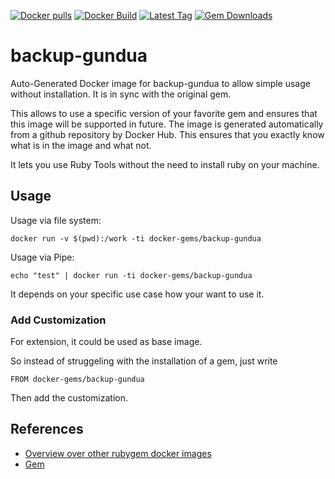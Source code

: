 [![Docker pulls](https://img.shields.io/docker/pulls/rubygem/backup-gundua.svg)](https://hub.docker.com/r/rubygem/backup-gundua/)
[![Docker Build](https://img.shields.io/docker/automated/rubygem/backup-gundua.svg)](https://hub.docker.com/r/rubygem/backup-gundua/)
[![Latest Tag](https://img.shields.io/github/tag/docker-rubygem/backup-gundua.svg)](https://hub.docker.com/r/rubygem/backup-gundua/)
[![Gem Downloads](https://img.shields.io/gem/dt/backup-gundua.svg)](https://rubygems.org/gems/backup-gundua/)
# backup-gundua

Auto-Generated Docker image for backup-gundua to allow simple usage without installation.
It is in sync with the original gem.

This allows to use a specific version of your favorite gem and ensures that this image will be supported in future.
The image is generated automatically from a github repository by Docker Hub.
This ensures that you exactly know what is in the image and what not.

It lets you use Ruby Tools without the need to install ruby on your machine.

## Usage

Usage via file system:

`docker run -v $(pwd):/work -ti docker-gems/backup-gundua`

Usage via Pipe:

`echo "test" | docker run -ti docker-gems/backup-gundua`

It depends on your specific use case how your want to use it.

### Add Customization

For extension, it could be used as base image.

So instead of struggeling with the installation of a gem, just write

`FROM docker-gems/backup-gundua`

Then add the customization.

## References

 - [Overview over other rubygem docker images](https://github.com/thinkbot/docker-rubygem)
 - [Gem](https://rubygems.org/gems/backup-gundua/)

